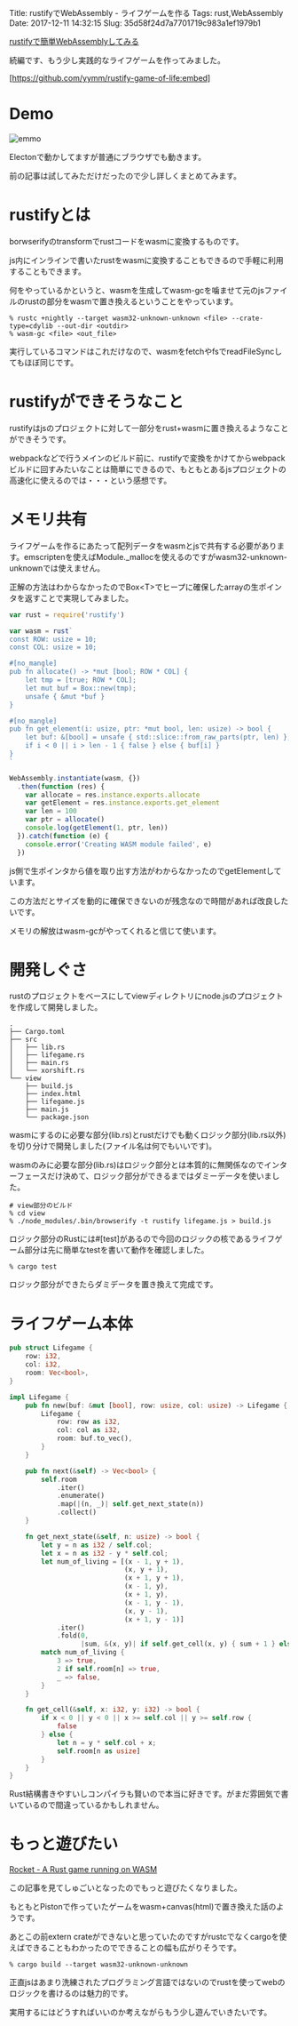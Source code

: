 Title: rustifyでWebAssembly - ライフゲームを作る
Tags: rust,WebAssembly
Date: 2017-12-11 14:32:15
Slug: 35d58f24d7a7701719c983a1ef1979b1

[rustifyで簡単WebAssemblyしてみる](https://muunyblue.github.io/8eec1a372e8a99076315db9ea4d24b2c.html)

続編です、もう少し実践的なライフゲームを作ってみました。

[https://github.com/yymm/rustify-game-of-life:embed]

# Demo

![emmo](https://github.com/yymm/rustify-game-of-life/raw/master/demo.gif)

Electonで動かしてますが普通にブラウザでも動きます。

前の記事は試してみただけだったので少し詳しくまとめてみます。

# rustifyとは

borwserifyのtransformでrustコードをwasmに変換するものです。

js内にインラインで書いたrustをwasmに変換することもできるので手軽に利用することもできます。

何をやっているかというと、wasmを生成してwasm-gcを噛ませて元のjsファイルのrustの部分をwasmで置き換えるということをやっています。

```shell
% rustc +nightly --target wasm32-unknown-unknown <file> --crate-type=cdylib --out-dir <outdir>
% wasm-gc <file> <out_file>
```

実行しているコマンドはこれだけなので、wasmをfetchやfsでreadFileSyncしてもほぼ同じです。

# rustifyができそうなこと

rustifyはjsのプロジェクトに対して一部分をrust+wasmに置き換えるようなことができそうです。

webpackなどで行うメインのビルド前に、rustifyで変換をかけてからwebpackビルドに回すみたいなことは簡単にできるので、もともとあるjsプロジェクトの高速化に使えるのでは・・・という感想です。

# メモリ共有

ライフゲームを作るにあたって配列データをwasmとjsで共有する必要があります。emscriptenを使えばModule.\_mallocを使えるのですがwasm32-unknown-unknownでは使えません。

正解の方法はわからなかったのでBox\<T\>でヒープに確保したarrayの生ポインタを返すことで実現してみました。

```js
var rust = require('rustify')

var wasm = rust`
const ROW: usize = 10;
const COL: usize = 10;

#[no_mangle]
pub fn allocate() -> *mut [bool; ROW * COL] {
    let tmp = [true; ROW * COL];
    let mut buf = Box::new(tmp);
    unsafe { &mut *buf }
}

#[no_mangle]
pub fn get_element(i: usize, ptr: *mut bool, len: usize) -> bool {
    let buf: &[bool] = unsafe { std::slice::from_raw_parts(ptr, len) };
    if i < 0 || i > len - 1 { false } else { buf[i] }
}
`

WebAssembly.instantiate(wasm, {})
  .then(function (res) {
    var allocate = res.instance.exports.allocate
    var getElement = res.instance.exports.get_element
    var len = 100
    var ptr = allocate()
    console.log(getElement(1, ptr, len))
  }).catch(function (e) {
    console.error('Creating WASM module failed', e)
  })
```

js側で生ポインタから値を取り出す方法がわからなかったのでgetElementしています。

この方法だとサイズを動的に確保できないのが残念なので時間があれば改良したいです。

メモリの解放はwasm-gcがやってくれると信じて使います。

# 開発しぐさ

rustのプロジェクトをベースにしてviewディレクトリにnode.jsのプロジェクトを作成して開発しました。

```shell
.
├── Cargo.toml
├── src
│   ├── lib.rs
│   ├── lifegame.rs
│   ├── main.rs
│   └── xorshift.rs
└── view
    ├── build.js
    ├── index.html
    ├── lifegame.js
    ├── main.js
    └── package.json
```

wasmにするのに必要な部分(lib.rs)とrustだけでも動くロジック部分(lib.rs以外)を切り分けで開発しました(ファイル名は何でもいいです)。

wasmのみに必要な部分(lib.rs)はロジック部分とは本質的に無関係なのでインターフェースだけ決めて、ロジック部分ができるまではダミーデータを使いました。

```shell
# view部分のビルド
% cd view
% ./node_modules/.bin/browserify -t rustify lifegame.js > build.js
```

ロジック部分のRustには#[test]があるので今回のロジックの核であるライフゲーム部分は先に簡単なtestを書いて動作を確認しました。

```shell
% cargo test
```

ロジック部分ができたらダミデータを置き換えて完成です。

# ライフゲーム本体

```rust
pub struct Lifegame {
    row: i32,
    col: i32,
    room: Vec<bool>,
}

impl Lifegame {
    pub fn new(buf: &mut [bool], row: usize, col: usize) -> Lifegame {
        Lifegame {
            row: row as i32,
            col: col as i32,
            room: buf.to_vec(),
        }
    }

    pub fn next(&self) -> Vec<bool> {
        self.room
            .iter()
            .enumerate()
            .map(|(n, _)| self.get_next_state(n))
            .collect()
    }

    fn get_next_state(&self, n: usize) -> bool {
        let y = n as i32 / self.col;
        let x = n as i32 - y * self.col;
        let num_of_living = [(x - 1, y + 1),
                             (x, y + 1),
                             (x + 1, y + 1),
                             (x - 1, y),
                             (x + 1, y),
                             (x - 1, y - 1),
                             (x, y - 1),
                             (x + 1, y - 1)]
            .iter()
            .fold(0,
                  |sum, &(x, y)| if self.get_cell(x, y) { sum + 1 } else { sum });
        match num_of_living {
            3 => true,
            2 if self.room[n] => true,
            _ => false,
        }
    }

    fn get_cell(&self, x: i32, y: i32) -> bool {
        if x < 0 || y < 0 || x >= self.col || y >= self.row {
            false
        } else {
            let n = y * self.col + x;
            self.room[n as usize]
        }
    }
}
```

Rust結構書きやすいしコンパイラも賢いので本当に好きです。がまだ雰囲気で書いているので間違っているかもしれません。

# もっと遊びたい

[Rocket - A Rust game running on WASM](https://aochagavia.github.io/blog/rocket---a-rust-game-running-on-wasm/)

この記事を見てしゅごいとなったのでもっと遊びたくなりました。

もともとPistonで作っていたゲームをwasm+canvas(html)で置き換えた話のようです。

あとこの前extern crateができないと思っていたのですがrustcでなくcargoを使えばできることもわかったのでできることの幅も広がりそうです。

```shell
% cargo build --target wasm32-unknown-unknown
```

正直jsはあまり洗練されたプログラミング言語ではないのでrustを使ってwebのロジックを書けるのは魅力的です。

実用するにはどうすればいいのか考えながらもう少し遊んでいきたいです。
